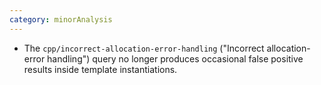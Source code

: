 ```yaml
---
category: minorAnalysis
---
```

* The `cpp/incorrect-allocation-error-handling` ("Incorrect allocation-error handling") query no longer produces occasional false positive results inside template instantiations.
